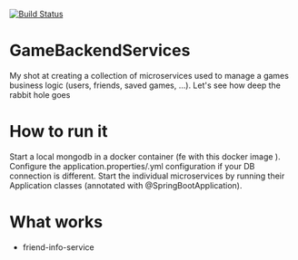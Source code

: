 [![Build Status](https://travis-ci.org/AntonioDell/GameBackendServices.svg?branch=master)](https://travis-ci.org/AntonioDell/GameBackendServices)
# GameBackendServices
My shot at creating a collection of microservices used to manage a games business logic (users, friends, saved games, ...). Let's see how deep the rabbit hole goes

# How to run it
Start a local mongodb in a docker container (fe with this docker image [](https://hub.docker.com/_/mongo/)).
Configure the application.properties/.yml configuration if your DB connection is different.
Start the individual microservices by running their Application classes (annotated with @SpringBootApplication).

# What works
- friend-info-service 
